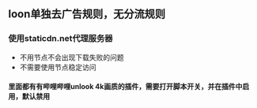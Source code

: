 ## loon单独去广告规则，无分流规则
### 使用staticdn.net代理服务器
- 不用节点不会出现下载失败的问题
- 不需要使用节点稳定访问
#### 里面都有有哔哩哔哩unlook 4k画质的插件，需要打开脚本开关，并在插件中启用，默认禁用
